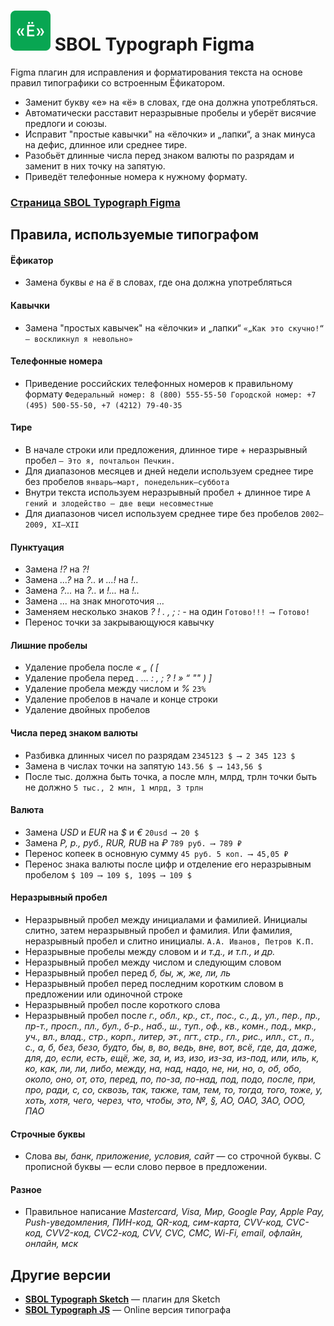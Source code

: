 # ![alt text](https://raw.githubusercontent.com/DanilovM/SBOLTypographFigma/master/SBOLTypograph_icon.svg) SBOL Typograph Figma

Figma плагин для исправления и форматирования текста на основе правил типографики со встроенным Ёфикатором.

* Заменит букву «е» на «ё» в словах, где она должна употребляться. 
* Автоматически расставит неразрывные пробелы и уберёт висячие предлоги и союзы. 
* Исправит "простые кавычки" на «ёлочки» и „лапки“, а знак минуса на дефис, длинное или среднее тире. 
* Разобьёт длинные числа перед знаком валюты по разрядам и заменит в них точку на запятую. 
* Приведёт телефонные номера к нужному формату. 

### [Страница SBOL Typograph Figma](https://www.figma.com/community/plugin/907888805660596065/SBOL-Typograph)

    
    
## Правила, используемые типографом

#### Ёфикатор

* Замена буквы *е* на *ё* в словах, где она должна употребляться 


#### Кавычки

* Замена "простых кавычек" на «ёлочки» и „лапки“ ```«„Как это скучно!“ — воскликнул я невольно»```


#### Телефонные номера

* Приведение российских телефонных номеров к правильному формату ```Федеральный номер: 8 (800) 555-55-50 Городской номер: +7 (495) 500-55-50, +7 (4212) 79-40-35```

#### Тире

* В начале строки или предложения, длинное тире + неразрывный пробел ```— Это я, почтальон Печкин.```
* Для диапазонов месяцев и дней недели используем среднее тире без пробелов ```январь–март, понедельник–суббота```
* Внутри текста используем неразрывный пробел + длинное тире ```А гений и злодейство — две вещи несовместные```
* Для диапазонов чисел используем среднее тире без пробелов ```2002–2009, XI–XII```

#### Пунктуация

* Замена *!?* на *?!*
* Замена *...?* на *?‥* и *...!* на *!‥*
* Замена *?...* на *?‥* и *!...* на *!‥*
* Замена *...* на знак многоточия *…*
* Заменяем несколько знаков *? ! . , ; : -* на один ```Готово!!! ⟶ Готово!```
* Перенос точки за закрывающуюся кавычку

#### Лишние пробелы

* Удаление пробела после *« „ ( [*
* Удаление пробела перед *. … : , ; ? ! » “ "" ) ]*
* Удаление пробела между числом и *%* ```23%```
* Удаление пробелов в начале и конце строки
* Удаление двойных пробелов


#### Числа перед знаком валюты

* Разбивка длинных чисел по разрядам ```2345123 $ ⟶ 2 345 123 $```
* Замена в числах точки на запятую ```143.56 $ ⟶ 143,56 $```
* После тыс. должна быть точка, а после млн, млрд, трлн точки быть не должно ```5 тыс., 2 млн, 1 млрд, 3 трлн```


#### Валюта

* Замена *USD* и *EUR* на *$* и *€* ```20usd ⟶ 20 $```
* Замена *Р, р., руб., RUR, RUB* на *₽* ```789 руб. ⟶ 789 ₽```
* Перенос копеек в основную сумму ```45 руб. 5 коп. ⟶ 45,05 ₽```
* Перенос знака валюты после цифр и отделение его неразрывным пробелом ```$ 109 ⟶ 109 $, 109$ ⟶ 109 $```

#### Неразрывный пробел

* Неразрывный пробел между инициалами и фамилией. Инициалы слитно, затем неразрывный пробел и фамилия. Или фамилия, неразрывный пробел и слитно инициалы. ```А.А. Иванов, Петров К.П.```
* Неразрывные пробелы между словом и *и т.д., и т.п., и др.*
* Неразрывный пробел между числом и следующим словом
* Неразрывный пробел перед *б, бы, ж, же, ли, ль*
* Неразрывный пробел перед последним коротким словом в предложении или одиночной строке
* Неразрывный пробел после короткого слова
* Неразрывный пробел после *г., обл., кр., ст., пос., с., д., ул., пер., пр., пр-т., просп., пл., бул., б-р., наб., ш., туп., оф., кв., комн., под., мкр., уч., вл., влад., стр., корп., литер, эт., пгт., стр., гл., рис., илл., ст., п., c., а, б, без, безо, будто, бы, в, во, ведь, вне, вот, всё, где, да, даже, для, до, если, есть, ещё, же, за, и, из, изо, из-за, из-под, или, иль, к, ко, как, ли, ли, либо, между, на, над, надо, не, ни, но, о, об, обо, около, оно, от, ото, перед, по, по-за, по-над, под, подо, после, при, про, ради, с, со, сквозь, так, также, там, тем, то, тогда, того, тоже, у, хоть, хотя, чего, через, что, чтобы, это, №, §, АО, ОАО, ЗАО, ООО, ПАО*


#### Строчные буквы

* Слова *вы, банк, приложение, условия, сайт* — со строчной буквы. С прописной буквы — если слово первое в предложении.


#### Разное

* Правильное написание *Mastercard, Visa, Мир, Google Pay, Apple Pay, Push-уведомления, ПИН-код, QR-код, сим-карта, СVV-код, СVС-код, СVV2-код, СVС2-код, CVV, CVC, СМС, Wi-Fi, email, офлайн, онлайн, мск*

    
## Другие версии
* __[SBOL Typograph Sketch](https://danilovm.github.io/SBOLTypographSketch/)__ — плагин для Sketch
* __[SBOL Typograph JS](https://danilovm.github.io/SBOLTypographJS/)__ — Online версия типографа
